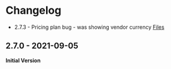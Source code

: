 # Changelog

* 2.7.3 - Pricing plan bug - was showing vendor currency [Files](https://paste.laravel.io/6ec88159-ad36-4ae8-8535-eb43a8372a7d)

## 2.7.0 - 2021-09-05

**Initial Version**

